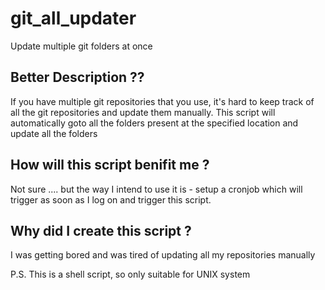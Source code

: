 # git_all_updater
Update multiple git folders at once 

## Better Description ??
If you have multiple git repositories that you use, it's hard to keep track of all the git repositories and update them manually.
This script will automatically goto all the folders present at the specified location and update all the folders

## How will this script benifit me ?
Not sure .... but the way I intend to use it is - setup a cronjob which will trigger as soon as I log on and trigger this script.

## Why did I create this script ?
I was getting bored and was tired of updating all my repositories manually


P.S. This is a shell script, so only suitable for UNIX system
